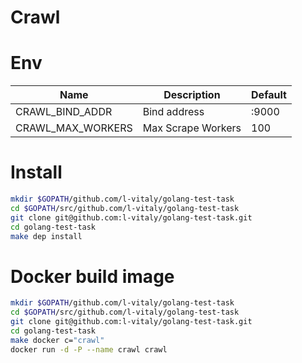 # Crawl

# Env

| Name  | Description | Default 
|-------|-------------|---------
| CRAWL_BIND_ADDR         | Bind address        | :9000
| CRAWL_MAX_WORKERS       | Max Scrape Workers  | 100

# Install

``` bash 
mkdir $GOPATH/github.com/l-vitaly/golang-test-task
cd $GOPATH/src/github.com/l-vitaly/golang-test-task
git clone git@github.com:l-vitaly/golang-test-task.git
cd golang-test-task
make dep install
```

# Docker build image

``` bash 
mkdir $GOPATH/github.com/l-vitaly/golang-test-task
cd $GOPATH/src/github.com/l-vitaly/golang-test-task
git clone git@github.com:l-vitaly/golang-test-task.git
cd golang-test-task
make docker c="crawl"
docker run -d -P --name crawl crawl
```
